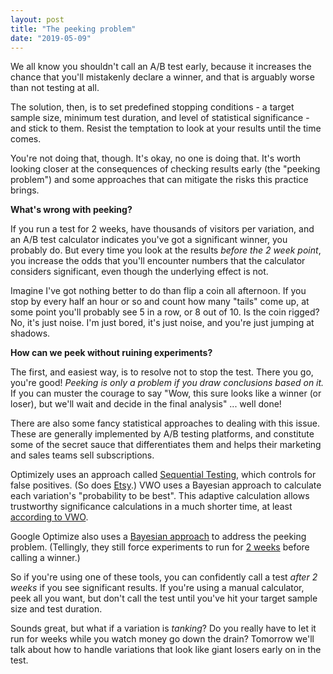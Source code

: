 ```yaml
---
layout: post
title: "The peeking problem"
date: "2019-05-09"
---
```


We all know you shouldn't call an A/B test early, because it increases the chance that you'll mistakenly declare a winner, and that is arguably worse than not testing at all.

The solution, then, is to set predefined stopping conditions - a target sample size, minimum test duration, and level of statistical significance - and stick to them. Resist the temptation to look at your results until the time comes.

You're not doing that, though. It's okay, no one is doing that. It's worth looking closer at the consequences of checking results early (the "peeking problem") and some approaches that can mitigate the risks this practice brings.

**What's wrong with peeking?**

If you run a test for 2 weeks, have thousands of visitors per variation, and an A/B test calculator indicates you've got a significant winner, you probably do. But every time you look at the results _before the 2 week point_, you increase the odds that you'll encounter numbers that the calculator considers significant, even though the underlying effect is not.

Imagine I've got nothing better to do than flip a coin all afternoon. If you stop by every half an hour or so and count how many "tails" come up, at some point you'll probably see 5 in a row, or 8 out of 10. Is the coin rigged? No, it's just noise. I'm just bored, it's just noise, and you're just jumping at shadows.

**How can we peek without ruining experiments?**

The first, and easiest way, is to resolve not to stop the test. There you go, you're good! _Peeking is only a problem if you draw conclusions based on it._ If you can muster the courage to say "Wow, this sure looks like a winner (or loser), but we'll wait and decide in the final analysis" ... well done!

There are also some fancy statistical approaches to dealing with this issue. These are generally implemented by A/B testing platforms, and constitute some of the secret sauce that differentiates them and helps their marketing and sales teams sell subscriptions.

Optimizely uses an approach called [Sequential Testing](https://blog.optimizely.com/2015/01/20/statistics-for-the-internet-age-the-story-behind-optimizelys-new-stats-engine/), which controls for false positives. (So does [Etsy](https://codeascraft.com/2018/10/03/how-etsy-handles-peeking-in-a-b-testing/).) VWO uses a Bayesian approach to calculate each variation's "probability to be best". This adaptive calculation allows trustworthy significance calculations in a much shorter time, at least [according to VWO](https://vwo.com/resources/bayesian-ab-testing/).

Google Optimize also uses a [Bayesian approach](https://support.google.com/optimize/answer/7405543?hl=en) to address the peeking problem. (Tellingly, they still force experiments to run for [2 weeks](https://support.google.com/optimize/answer/7405044?hl=en) before calling a winner.)

So if you're using one of these tools, you can confidently call a test _after 2 weeks_ if you see significant results. If you're using a manual calculator, peek all you want, but don't call the test until you've hit your target sample size and test duration.

Sounds great, but what if a variation is _tanking_? Do you really have to let it run for weeks while you watch money go down the drain? Tomorrow we'll talk about how to handle variations that look like giant losers early on in the test.
